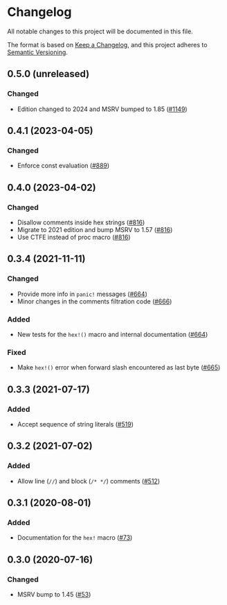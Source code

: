 # Changelog
All notable changes to this project will be documented in this file.

The format is based on [Keep a Changelog](https://keepachangelog.com/en/1.0.0/),
and this project adheres to [Semantic Versioning](https://semver.org/spec/v2.0.0.html).

## 0.5.0 (unreleased)
### Changed
- Edition changed to 2024 and MSRV bumped to 1.85 ([#1149])

[#1149]: https://github.com/RustCrypto/utils/pull/1149

## 0.4.1 (2023-04-05)
### Changed
- Enforce const evaluation ([#889])

[#889]: https://github.com/RustCrypto/utils/pull/889

## 0.4.0 (2023-04-02)
### Changed
- Disallow comments inside hex strings ([#816])
- Migrate to 2021 edition and bump MSRV to 1.57 ([#816])
- Use CTFE instead of proc macro ([#816])

[#816]: https://github.com/RustCrypto/utils/pull/816

## 0.3.4 (2021-11-11)
### Changed
- Provide more info in `panic!` messages ([#664])
- Minor changes in the comments filtration code ([#666])

### Added
- New tests for the `hex!()` macro and internal documentation ([#664])

### Fixed
- Make `hex!()` error when forward slash encountered as last byte ([#665])

[#664]: https://github.com/RustCrypto/utils/pull/664
[#665]: https://github.com/RustCrypto/utils/pull/665
[#666]: https://github.com/RustCrypto/utils/pull/666

## 0.3.3 (2021-07-17)
### Added
- Accept sequence of string literals ([#519])

[#519]: https://github.com/RustCrypto/utils/pull/519

## 0.3.2 (2021-07-02)
### Added
- Allow line (`//`) and block (`/* */`) comments ([#512])

[#512]: https://github.com/RustCrypto/utils/pull/512

## 0.3.1 (2020-08-01)
### Added
- Documentation for the `hex!` macro ([#73])

[#73]: https://github.com/RustCrypto/utils/pull/73

## 0.3.0 (2020-07-16)
### Changed
- MSRV bump to 1.45 ([#53])

[#53]: https://github.com/RustCrypto/utils/pull/53
